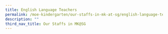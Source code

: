 ```yaml
---
title: English Language Teachers
permalink: /moe-kindergarten/our-staffs-in-mk-at-sg/english-language-teachers/
description: ""
third_nav_title: Our Staffs in MK@SG
---
```

